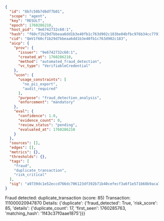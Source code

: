```json
{
  "id": "8b7c50b7d6df7b01",
  "scope": "agent",
  "key": "RESULT",
  "epoch": 1760286210,
  "host_pid": "9e6742732c60:1",
  "hash": "f60cf1b29d7bbeaa6dd1b3e40fb1c763d902c183be04bfbc976b34cc77914a11",
  "cid": "QmV1f60cf1b29d7bbeaa6dd1b3e40fb1c763d902c183",
  "aicp": {
    "prov": {
      "issuer": "9e6742732c60:1",
      "created_at": 1760286210,
      "method": "automated_fraud_detection",
      "vc_type": "VerifiableCredential"
    },
    "ucon": {
      "usage_constraints": [
        "no_pii_export",
        "audit_required"
      ],
      "purpose": "fraud_detection_analysis",
      "enforcement": "mandatory"
    },
    "eval": {
      "confidence": 1.0,
      "evidence_count": 0,
      "review_status": "pending",
      "evaluated_at": 1760286210
    }
  },
  "sources": [],
  "edges": [],
  "metrics": {},
  "thresholds": {},
  "tags": [
    "fraud",
    "duplicate_transaction",
    "risk_critical"
  ],
  "sig": "a9739dc1e52eccd766dc706123df392b71b40cefecf3a6f1e571b68b9aca7ec7"
}
```

Fraud detected: duplicate_transaction (score: 85)
Transaction: 111000020947870
Details: {'duplicate': {'fraud_detected': True, 'risk_score': 85, 'details': {'duplicate_count': 17, 'first_seen': 1760285763, 'matching_hash': '1f43c37f0aae1875'}}}